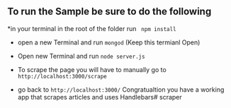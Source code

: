 ## To run the Sample be sure to do the following

*in your terminal in the root of the folder run ` npm install`

* open a new Terminal and run `mongod` (Keep this termianl Open)

* Open new Terminal and run  `node server.js`

* To scrape the page you will have to manually go to `http://localhost:3000/scrape` 

* go back to `http://localhost:3000/` Congratualtion you have a working app that scrapes articles and uses Handlebars# scraper
